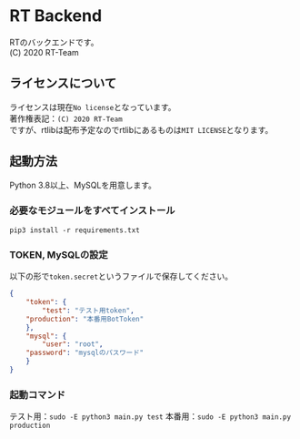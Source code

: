 # RT Backend
RTのバックエンドです。  
(C) 2020 RT-Team

## ライセンスについて
ライセンスは現在`No license`となっています。  
著作権表記：`(C) 2020 RT-Team`  
ですが、rtlibは配布予定なのでrtlibにあるものは`MIT LICENSE`となります。

## 起動方法
Python 3.8以上、MySQLを用意します。
### 必要なモジュールをすべてインストール
`pip3 install -r requirements.txt`
### TOKEN, MySQLの設定
以下の形で`token.secret`というファイルで保存してください。
```json
{
    "token": {
        "test": "テスト用token",
	"production": "本番用BotToken"
    },
    "mysql": {
        "user": "root",
	"password": "mysqlのパスワード"
    }
}
```
### 起動コマンド
テスト用：`sudo -E python3 main.py test`
本番用：`sudo -E python3 main.py production`
